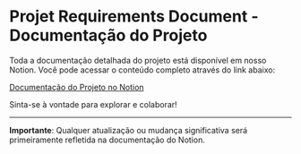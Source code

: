 # Projet Requirements Document - Documentação do Projeto

Toda a documentação detalhada do projeto está disponível em nosso Notion. Você pode acessar o conteúdo completo através do link abaixo:

[Documentação do Projeto no Notion](https://camilayatabe.notion.site/Projeto-Academy-ab44dee47f4d4557bd4d022635c93b6d)

Sinta-se à vontade para explorar e colaborar!

---

**Importante**: Qualquer atualização ou mudança significativa será primeiramente refletida na documentação do Notion.